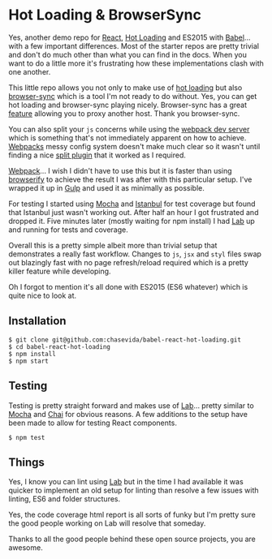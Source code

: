 # Hot Loading & BrowserSync

Yes, another demo repo for [React](http://facebook.github.io/react/), [Hot Loading](http://gaearon.github.io/react-hot-loader) and ES2015 with [Babel](https://babeljs.io/)... with a few important differences. Most of the starter repos are pretty trivial and don't do much other than what you can find in the docs. When you want to do a little more it's frustrating how these implementations clash with one another.

This little repo allows you not only to make use of [hot loading](http://gaearon.github.io/react-hot-loader/) but also [browser-sync](http://www.browsersync.io/) which is a tool I'm not ready to do without. Yes, you can get hot loading and browser-sync playing nicely. Browser-sync has a great [feature](http://www.browsersync.io/docs/options/#option-proxy) allowing you to proxy another host. Thank you browser-sync.

You can also split your `js` concerns while using the [webpack dev server](http://webpack.github.io/docs/webpack-dev-server.html) which is something that's not immediately apparent on how to achieve. [Webpacks](http://webpack.github.io/) messy config system doesn't make much clear so it wasn't until finding a nice [split plugin](https://www.npmjs.com/package/webpack-split-by-path) that it worked as I required.

[Webpack](http://webpack.github.io/)... I wish I didn't have to use this but it is faster than using [browserify](http://browserify.org/) to achieve the result I was after with this particular setup. I've wrapped it up in [Gulp](http://gulpjs.com/) and used it as minimally as possible.

For testing I started using [Mocha](http://mochajs.org/) and [Istanbul](https://gotwarlost.github.io/istanbul/) for test coverage but found that Istanbul just wasn't working out. After half an hour I got frustrated and dropped it. Five minutes later (mostly waiting for npm install) I had [Lab](https://www.npmjs.com/package/lab) up and running for tests and coverage.

Overall this is a pretty simple albeit more than trivial setup that demonstrates a really fast workflow. Changes to `js`, `jsx` and `styl` files swap out blazingly fast with no page refresh/reload required which is a pretty killer feature while developing.

Oh I forgot to mention it's all done with ES2015 (ES6 whatever) which is quite nice to look at.

## Installation

	$ git clone git@github.com:chasevida/babel-react-hot-loading.git
	$ cd babel-react-hot-loading
	$ npm install
	$ npm start


## Testing

Testing is pretty straight forward and makes use of [Lab](https://www.npmjs.com/package/lab)... pretty similar to [Mocha](http://mochajs.org/) and [Chai](http://chaijs.com/) for obvious reasons. A few additions to the setup have been made to allow for testing React components.

	$ npm test

## Things

Yes, I know you can lint using [Lab](https://www.npmjs.com/package/lab) but in the time I had available it was quicker to implement an old setup for linting than resolve a few issues with linting, ES6 and folder structures.

Yes, the code coverage html report is all sorts of funky but I'm pretty sure the good people working on Lab will resolve that someday.

Thanks to all the good people behind these open source projects, you are awesome.